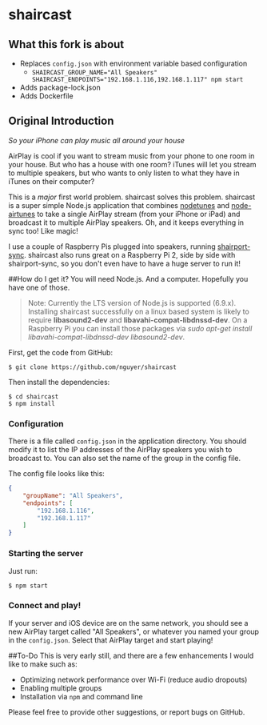 shaircast
====================
## What this fork is about
- Replaces `config.json` with environment variable based configuration
    - `SHAIRCAST_GROUP_NAME="All Speakers" SHAIRCAST_ENDPOINTS="192.168.1.116,192.168.1.117" npm start`
- Adds package-lock.json
- Adds Dockerfile

## Original Introduction
*So your iPhone can play music all around your house*

AirPlay is cool if you want to stream music from your phone to one room in your house. But who has a house with one room? iTunes will let you stream to multiple speakers, but who wants to only listen to what they have in iTunes on their computer?

This is a *major* first world problem. shaircast solves this problem. shaircast is a super simple Node.js application that combines [nodetunes](https://github.com/stephen/nodetunes) and [node-airtunes](https://github.com/lperrin/node_airtunes) to take a single AirPlay stream (from your iPhone or iPad) and broadcast it to multiple AirPlay speakers. Oh, and it keeps everything in sync too! Like magic!

I use a couple of Raspberry Pis plugged into speakers, running [shairport-sync](https://github.com/mikebrady/shairport-sync). shaircast also runs great on a Raspberry Pi 2, side by side with shairport-sync, so you don't even have to have a huge server to run it!

##How do I get it?
You will need Node.js. And a computer. Hopefully you have one of those.

> Note: Currently the LTS version of Node.js is supported (6.9.x). Installing shaircast successfully on a linux based system is likely to require **libasound2-dev** and **libavahi-compat-libdnssd-dev**. On a Raspberry Pi you can install those packages via *sudo apt-get install libavahi-compat-libdnssd-dev libasound2-dev*.

First, get the code from GitHub:

	$ git clone https://github.com/nguyer/shaircast

Then install the dependencies:

	$ cd shaircast
	$ npm install

### Configuration

There is a file called `config.json` in the application directory. You should modify it to list the IP addresses of the AirPlay speakers you wish to broadcast to. You can also set the name of the group in the config file.

The config file looks like this:

```json
{
	"groupName": "All Speakers",
	"endpoints": [
		"192.168.1.116",
		"192.168.1.117"
	]
}
```

### Starting the server
Just run:

	$ npm start

### Connect and play!
If your server and iOS device are on the same network, you should see a new AirPlay target called "All Speakers", or whatever you named your group in the `config.json`. Select that AirPlay target and start playing!

##To-Do
This is very early still, and there are a few enhancements I would like to make such as:
 - Optimizing network performance over Wi-Fi (reduce audio dropouts)
 - Enabling multiple groups
 - Installation via `npm` and command line

Please feel free to provide other suggestions, or report bugs on GitHub.
